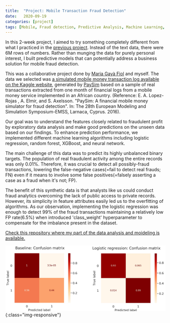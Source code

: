 ```yaml
---
title:  "Project: Mobile Transaction Fraud Detection"
date:   2020-09-19
categories: [project]
tags: [Mobile, Fraud detection, Predictive Analysis, Machine Learning, CodeOp]
---
```


In this 2-week project, I aimed to try something completely different from what I practiced in the [previous project](https://soyhyoj.github.io/2020/project-research-trend-analysis/). Instead of the text data, there were 6M rows of numbers. Rather than munging the data for purely personal interest, I built predictive models that can potentially address a business solution for mobile fraud detection.

This was a collaborative project done by [Maria Gayà Fiol](https://github.com/mariagaya) and myself. The data we selected was [a simulated mobile money transaction log available on the Kaggle website](https://www.kaggle.com/ntnu-testimon/paysim1), generated by [PaySim](https://github.com/EdgarLopezPhD/PaySim) based on a sample of real transactions extracted from one month of financial logs from a mobile money service implemented in an African country.
(Reference: E. A. Lopez-Rojas , A. Elmir, and S. Axelsson. "PaySim: A financial mobile money simulator for fraud detection". In: The 28th European Modeling and Simulation Symposium-EMSS, Larnaca, Cyprus. 2016).

Our goal was to understand the features closely related to fraudulent profit by exploratory data analysis and make good predictions on the unseen data based on our findings. To enhance prediction performance, we implemented different machine learning algorithms including logistic regression, random forest, XGBoost, and neural network.

The main challenge of this data was to predict its highly unbalanced binary targets. The population of real fraudulent activity among the entire records was only 0.01%. Therefore, it was crucial to detect all possibly-fraud transactions, lowering the false-negative cases(=fail to detect real frauds; FN) even if it means to involve some false positives(=falsely asserting a case as a fraud when it's not; FP).

The benefit of this synthetic data is that analysts like us could conduct fraud analytics overcoming the lack of public access to private records. However, its simplicity in feature attributes easily led us to the overfitting of algorithms. As our observation, implementing the logistic regression was enough to detect 99% of the fraud transactions maintaining a relatively low FP rate(6.5%) when introduced 'class_weight' hyperparameter to compensate for the imbalance present in the dataset.

[Check this repository where my part of the data analysis and moideling is available.](https://github.com/soyhyoj/FraudDetectionPaysim)

![confusion-matrix](/images/project-fraud-detection.png){:class="img-responsive"}

